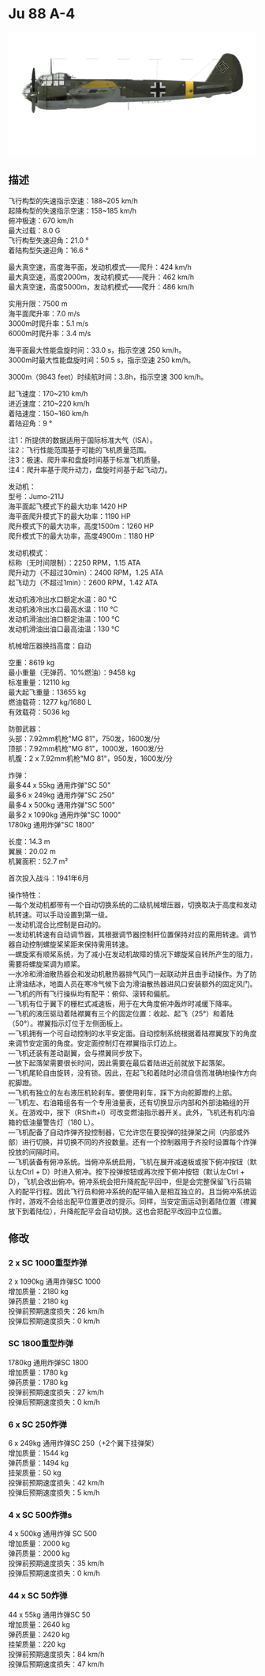 # Ju 88 A-4  
  
![ju88a4](../images/ju88a4.png)  
  
## 描述  
  
飞行构型的失速指示空速：188~205 km/h  
起降构型的失速指示空速：158~185 km/h  
俯冲极速：670 km/h  
最大过载：8.0 G  
飞行构型失速迎角：21.0 °  
着陆构型失速迎角：16.6 °  
  
最大真空速，高度海平面，发动机模式——爬升：424 km/h  
最大真空速，高度2000m，发动机模式——爬升：462 km/h  
最大真空速，高度5000m，发动机模式——爬升：486 km/h  
  
实用升限：7500 m  
海平面爬升率：7.0 m/s  
3000m时爬升率：5.1 m/s  
6000m时爬升率：3.4 m/s  
  
海平面最大性能盘旋时间：33.0 s，指示空速 250 km/h。  
3000m时最大性能盘旋时间：50.5 s，指示空速 250 km/h。  
  
3000m（9843 feet）时续航时间：3.8h，指示空速 300 km/h。  
  
起飞速度：170~210 km/h  
进近速度：210~220 km/h  
着陆速度：150~160 km/h  
着陆迎角：9 °  
  
注1：所提供的数据适用于国际标准大气（ISA）。  
注2：飞行性能范围基于可能的飞机质量范围。  
注3：极速、爬升率和盘旋时间基于标准飞机质量。  
注4：爬升率基于爬升动力，盘旋时间基于起飞动力。  
  
发动机：  
型号：Jumo-211J  
海平面起飞模式下的最大功率 1420 HP  
海平面爬升模式下的最大功率：1190 HP  
爬升模式下的最大功率，高度1500m：1260 HP  
爬升模式下的最大功率，高度4900m：1180 HP  
  
发动机模式：  
标称（无时间限制）：2250 RPM，1.15 ATA  
爬升动力（不超过30min）：2400 RPM，1.25 ATA  
起飞动力（不超过1min）：2600 RPM，1.42 ATA  
  
发动机液冷出水口额定水温：80 °C  
发动机液冷出水口最高水温：110 °C  
发动机滑油出油口额定油温：100 °C  
发动机滑油出油口最高油温：130 °C  
  
机械增压器换挡高度：自动   
  
空重：8619 kg  
最小重量（无弹药、10%燃油）：9458 kg  
标准重量：12110 kg  
最大起飞重量：13655 kg  
燃油载荷：1277 kg/1680 L  
有效载荷：5036 kg  
  
防御武器：  
头部：7.92mm机枪"MG 81"，750发，1600发/分  
顶部：7.92mm机枪"MG 81"，1000发，1600发/分  
机腹：2 x 7.92mm机枪"MG 81"，950发，1600发/分  
  
炸弹：  
最多44 x 55kg 通用炸弹"SC 50"  
最多6 x 249kg 通用炸弹"SC 250"  
最多4 x 500kg 通用炸弹"SC 500"  
最多2 x 1090kg 通用炸弹"SC 1000"  
1780kg 通用炸弹"SC 1800"  
  
长度：14.3 m  
翼展：20.02 m  
机翼面积：52.7 m²  
  
首次投入战斗：1941年6月  
  
操作特性：  
—每个发动机都带有一个自动切换系统的二级机械增压器，切换取决于高度和发动机转速。可以手动设置到第一级。  
—发动机混合比控制是自动的。  
—发动机转速有自动调节器，其根据调节器控制杆位置保持对应的需用转速。调节器自动控制螺旋桨桨距来保持需用转速。  
—螺旋桨有顺桨系统，为了减小在发动机故障的情况下螺旋桨自转所产生的阻力，需要将螺旋桨调为顺桨。  
—水冷和滑油散热器会和发动机散热器排气风门一起联动并且由手动操作。为了防止滑油结冰，地面人员在寒冷气候下会为滑油散热器进风口安装额外的固定风门。  
—飞机的所有飞行操纵均有配平：俯仰、滚转和偏航。  
—飞机有位于翼下的栅栏式减速板，用于在大角度俯冲轰炸时减缓下降率。  
—飞机的液压驱动着陆襟翼有三个的固定位置：收起、起飞（25°）和着陆（50°）。襟翼指示灯位于左侧面板上。  
—飞机拥有一个可自动控制的水平安定面。自动控制系统根据着陆襟翼放下的角度来调节安定面的角度。安定面控制灯在襟翼指示灯边上。  
—飞机还装有差动副翼，会与襟翼同步放下。  
—放下起落架需要很长时间，因此需要在最后着陆进近前就放下起落架。  
—飞机尾轮自由旋转，没有锁。因此，在起飞和着陆时必须自信而准确地操作方向舵脚蹬。  
—飞机有独立的左右液压机轮刹车。要使用刹车，踩下方向舵脚蹬的上部。  
—飞机左、右油箱组各有一个专用油量表，还有切换显示内部和外部油箱组的开关。在游戏中，按下（RShift+I）可改变燃油指示器开关。此外，飞机还有机内油箱的低油量警告灯（180 L）。  
—飞机配备了自动炸弹齐投控制器，它允许您在要投弹的挂弹架之间（内部或外部）进行切换，并切换不同的齐投数量。还有一个控制器用于齐投时设置每个炸弹投放的间隔时间。  
—飞机装备有俯冲系统。当俯冲系统启用，飞机在展开减速板或按下俯冲按钮（默认左Ctrl + D）时进入俯冲。按下投弹按钮或再次按下俯冲按钮（默认左Ctrl + D），飞机会改出俯冲。俯冲系统会把升降舵配平回中，但是会完整保留飞行员输入的配平行程。因此飞行员和俯冲系统的配平输入是相互独立的。且当俯冲系统运作时，游戏不会给出配平位置更改的提示。同样，当安定面运动到着陆位置（襟翼放下到着陆位），升降舵配平会自动切换。这也会把配平改回中立位置。  
  
## 修改  
  
  
### 2 x SC 1000重型炸弹  
  
2 x 1090kg 通用炸弹SC 1000  
增加质量：2180 kg  
弹药质量：2180 kg  
投弹前预期速度损失：26 km/h  
投弹后预期速度损失：0 km/h  
  
### SC 1800重型炸弹  
  
1780kg 通用炸弹SC 1800  
增加质量：1780 kg  
弹药质量：1780 kg  
投弹前预期速度损失：27 km/h  
投弹后预期速度损失：0 km/h  
  
### 6 x SC 250炸弹  
  
6 x 249kg 通用炸弹SC 250（+2个翼下挂弹架）  
增加质量：1544 kg  
弹药质量：1494 kg  
挂架质量：50 kg  
投弹前预期速度损失：42 km/h  
投弹后预期速度损失：5 km/h  
  
### 4 x SC 500炸弹s  
  
4 x 500kg 通用炸弹 SC 500  
增加质量：2000 kg  
弹药质量：2000 kg  
投弹前预期速度损失：35 km/h  
投弹后预期速度损失：0 km/h  
  
### 44 x SC 50炸弹  
  
44 x 55kg 通用炸弹SC 50  
增加质量：2640 kg  
弹药质量：2420 kg  
挂架质量：220 kg  
投弹前预期速度损失：84 km/h  
投弹后预期速度损失：47 km/h  